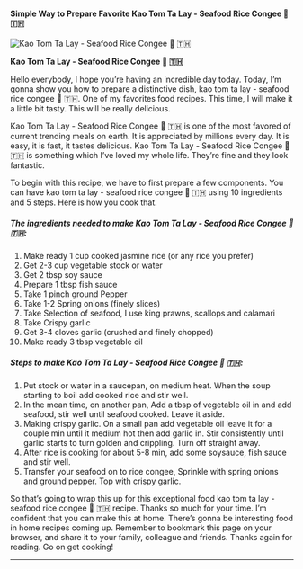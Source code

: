             

#### Simple Way to Prepare Favorite Kao Tom Ta Lay - Seafood Rice Congee 🍚 🇹🇭

![Kao Tom Ta Lay - Seafood Rice Congee 🍚 🇹🇭](https://img-global.cpcdn.com/recipes/f5202a6d4c69312b/751x532cq70/kao-tom-ta-lay-seafood-rice-congee-%f0%9f%8d%9a-%f0%9f%87%b9%f0%9f%87%ad-recipe-main-photo.jpg)

**Kao Tom Ta Lay - Seafood Rice Congee 🍚 🇹🇭**

Hello everybody, I hope you’re having an incredible day today. Today, I’m gonna show you how to prepare a distinctive dish, kao tom ta lay - seafood rice congee 🍚 🇹🇭. One of my favorites food recipes. This time, I will make it a little bit tasty. This will be really delicious.

Kao Tom Ta Lay - Seafood Rice Congee 🍚 🇹🇭 is one of the most favored of current trending meals on earth. It is appreciated by millions every day. It is easy, it is fast, it tastes delicious. Kao Tom Ta Lay - Seafood Rice Congee 🍚 🇹🇭 is something which I’ve loved my whole life. They’re fine and they look fantastic.

To begin with this recipe, we have to first prepare a few components. You can have kao tom ta lay - seafood rice congee 🍚 🇹🇭 using 10 ingredients and 5 steps. Here is how you cook that.

##### The ingredients needed to make Kao Tom Ta Lay - Seafood Rice Congee 🍚 🇹🇭:

1.  Make ready 1 cup cooked jasmine rice (or any rice you prefer)
2.  Get 2-3 cup vegetable stock or water
3.  Get 2 tbsp soy sauce
4.  Prepare 1 tbsp fish sauce
5.  Take 1 pinch ground Pepper
6.  Take 1-2 Spring onions (finely slices)
7.  Take Selection of seafood, I use king prawns, scallops and calamari
8.  Take Crispy garlic
9.  Get 3-4 cloves garlic (crushed and finely chopped)
10.  Make ready 3 tbsp vegetable oil

##### Steps to make Kao Tom Ta Lay - Seafood Rice Congee 🍚 🇹🇭:

1.  Put stock or water in a saucepan, on medium heat. When the soup starting to boil add cooked rice and stir well.
2.  In the mean time, on another pan, Add a tbsp of vegetable oil in and add seafood, stir well until seafood cooked. Leave it aside.
3.  Making crispy garlic. On a small pan add vegetable oil leave it for a couple min until it medium hot then add garlic in. Stir consistently until garlic starts to turn golden and crippling. Turn off straight away.
4.  After rice is cooking for about 5-8 min, add some soysauce, fish sauce and stir well.
5.  Transfer your seafood on to rice congee, Sprinkle with spring onions and ground pepper. Top with crispy garlic.

So that’s going to wrap this up for this exceptional food kao tom ta lay - seafood rice congee 🍚 🇹🇭 recipe. Thanks so much for your time. I’m confident that you can make this at home. There’s gonna be interesting food in home recipes coming up. Remember to bookmark this page on your browser, and share it to your family, colleague and friends. Thanks again for reading. Go on get cooking!

* * *
